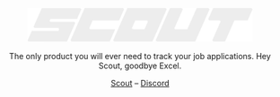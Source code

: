 <p align="center">
    <img alt="scout" src="https://raw.githubusercontent.com/scout-place/.github/5bd177d97387f31e6a8abaf10cceb0d20274e56a/content/scout.svg?token=AKLV7D32EZT7CRW2PWS2FVDDVNDAM" width="auto" height="60">
</p>

<p align="center">
  The only product you will ever need to track your job applications. Hey Scout, goodbye Excel.
<p>

<div align="center">
  <a href="https://www.scout.place/">Scout</a> –
  <a href="https://discord.com/scout">Discord</a>
</div>